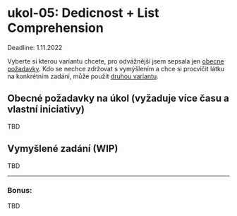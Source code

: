 # ukol-05: Dedicnost + List Comprehension

Deadline: 1.11.2022

Vyberte si kterou variantu chcete, pro odvážnější jsem sepsala jen [obecne požadavky](#obecné-požadavky-na-úkol-vyžaduje-více-času-a-vlastní-iniciativy).
Kdo se nechce zdržovat s vymýšlením a chce si procvičit látku na konkrétním zadání, může použít [druhou variantu](#vymyšlené-zadání).


## Obecné požadavky na úkol (vyžaduje více času a vlastní iniciativy)

TBD
## Vymyšlené zadání (WIP)

TBD

---
### Bonus:

TBD
